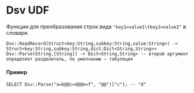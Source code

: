 # Dsv UDF

Функции для преобразования строк вида `"key1=value1\tkey2=value2"` в словари.

``` yql
Dsv::ReadRecord(Struct<key:String,subkey:String,value:String>) -> Struct<key:String,subkey:String,dict:Dict<String,String>>
Dsv::Parse(String,[String]) -> Dict<String,String> -- второй аргумент определяет разделитель, по умолчанию — табуляция
```

#### Пример

``` yql
SELECT Dsv::Parse("a=b@@c=d@@e=f", "@@")["c"]; -- "d"
```
